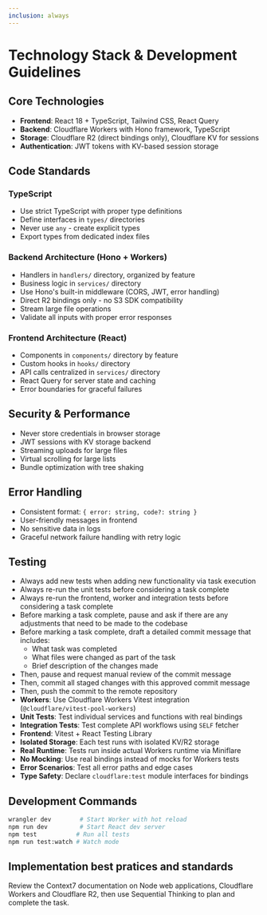 ```yaml
---
inclusion: always
---
```


# Technology Stack & Development Guidelines

## Core Technologies
- **Frontend**: React 18 + TypeScript, Tailwind CSS, React Query
- **Backend**: Cloudflare Workers with Hono framework, TypeScript
- **Storage**: Cloudflare R2 (direct bindings only), Cloudflare KV for sessions
- **Authentication**: JWT tokens with KV-based session storage

## Code Standards

### TypeScript
- Use strict TypeScript with proper type definitions
- Define interfaces in `types/` directories
- Never use `any` - create explicit types
- Export types from dedicated index files

### Backend Architecture (Hono + Workers)
- Handlers in `handlers/` directory, organized by feature
- Business logic in `services/` directory
- Use Hono's built-in middleware (CORS, JWT, error handling)
- Direct R2 bindings only - no S3 SDK compatibility
- Stream large file operations
- Validate all inputs with proper error responses

### Frontend Architecture (React)
- Components in `components/` directory by feature
- Custom hooks in `hooks/` directory
- API calls centralized in `services/` directory
- React Query for server state and caching
- Error boundaries for graceful failures

## Security & Performance
- Never store credentials in browser storage
- JWT sessions with KV storage backend
- Streaming uploads for large files
- Virtual scrolling for large lists
- Bundle optimization with tree shaking

## Error Handling
- Consistent format: `{ error: string, code?: string }`
- User-friendly messages in frontend
- No sensitive data in logs
- Graceful network failure handling with retry logic

## Testing
- Always add new tests when adding new functionality via task execution
- Always re-run the unit tests before considering a task complete
- Always re-run the frontend, worker and integration tests before considering a task complete
- Before marking a task complete, pause and ask if there are any adjustments that need to be made to the codebase
- Before marking a task complete, draft a detailed commit message that includes:
   - What task was completed
   - What files were changed as part of the task
   - Brief description of the changes made
- Then, pause and request manual review of the commit message
- Then, commit all staged changes with this approved commit message
- Then, push the commit to the remote repository
- **Workers**: Use Cloudflare Workers Vitest integration (`@cloudflare/vitest-pool-workers`)
- **Unit Tests**: Test individual services and functions with real bindings
- **Integration Tests**: Test complete API workflows using `SELF` fetcher
- **Frontend**: Vitest + React Testing Library
- **Isolated Storage**: Each test runs with isolated KV/R2 storage
- **Real Runtime**: Tests run inside actual Workers runtime via Miniflare
- **No Mocking**: Use real bindings instead of mocks for Workers tests
- **Error Scenarios**: Test all error paths and edge cases
- **Type Safety**: Declare `cloudflare:test` module interfaces for bindings

## Development Commands
```bash
wrangler dev        # Start Worker with hot reload
npm run dev         # Start React dev server
npm test           # Run all tests
npm run test:watch # Watch mode
```

## Implementation best pratices and standards
Review the Context7 documentation on Node web applications, Cloudflare Workers and Cloudflare R2, then use Sequential Thinking to plan and complete the task.